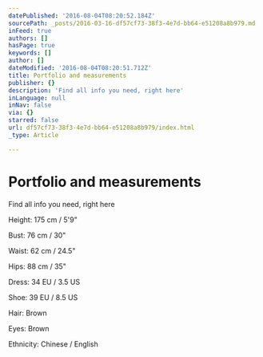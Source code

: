 ```yaml
---
datePublished: '2016-08-04T08:20:52.184Z'
sourcePath: _posts/2016-03-16-df57cf73-38f3-4e7d-bb64-e51208a8b979.md
inFeed: true
authors: []
hasPage: true
keywords: []
author: []
dateModified: '2016-08-04T08:20:51.712Z'
title: Portfolio and measurements
publisher: {}
description: 'Find all info you need, right here'
inLanguage: null
inNav: false
via: {}
starred: false
url: df57cf73-38f3-4e7d-bb64-e51208a8b979/index.html
_type: Article

---
```

# Portfolio and measurements

Find all info you need, right here

Height: 175 cm / 5'9"

Bust: 76 cm / 30"

Waist: 62 cm / 24.5"

Hips: 88 cm / 35"

Dress: 34 EU / 3.5 US

Shoe: 39 EU / 8.5 US

Hair: Brown

Eyes: Brown

Ethnicity: Chinese / English